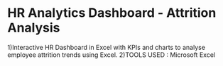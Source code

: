 # HR Analytics Dashboard - Attrition Analysis 
1)Interactive HR Dashboard in Excel with KPIs and charts to analyse employee attrition trends using Excel.
2)TOOLS USED : Microsoft Excel  
